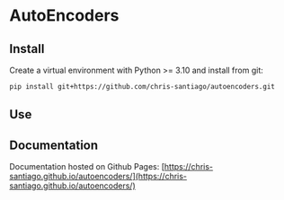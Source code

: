 # AutoEncoders

## Install

Create a virtual environment with Python >= 3.10 and install from git:

```bash
pip install git+https://github.com/chris-santiago/autoencoders.git
```

## Use


## Documentation

Documentation hosted on Github Pages: [https://chris-santiago.github.io/autoencoders/](https://chris-santiago.github.io/autoencoders/)

